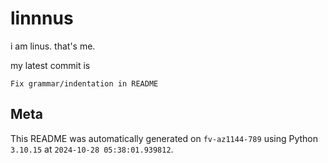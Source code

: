 # linnnus

i am linus. that's me.

my latest commit is

```
Fix grammar/indentation in README
```

## Meta

This README was automatically generated on `fv-az1144-789` using Python
`3.10.15` at `2024-10-28 05:38:01.939812`.
